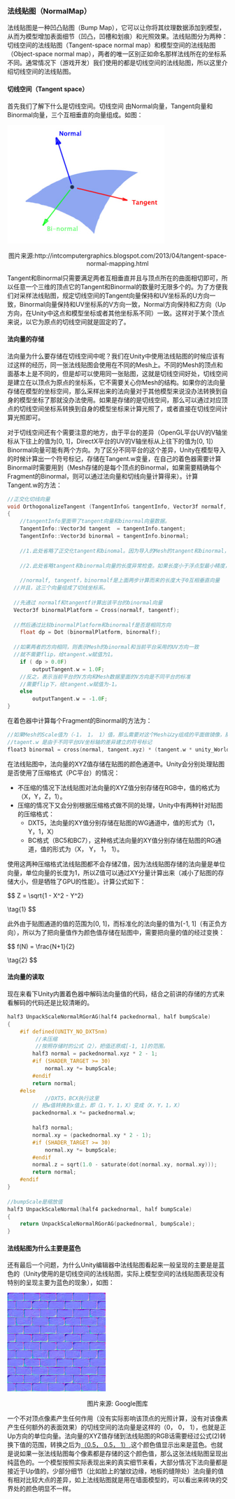 ###  法线贴图（NormalMap）

法线贴图是一种凹凸贴图（Bump Map），它可以让你将其纹理数据添加到模型，从而为模型增加表面细节（凹凸，凹槽和划痕）和光照效果。法线贴图分为两种：切线空间的法线贴图（Tangent-space normal map）和模型空间的法线贴图（Object-space normal map），两者的唯一区别正如命名那样法线所在的坐标系不同。通常情况下（游戏开发）我们使用的都是切线空间的法线贴图，所以这里介绍切线空间的法线贴图。

#### 切线空间（Tangent space）

首先我们了解下什么是切线空间。切线空间 由Normal向量，Tangent向量和Binormal向量，三个互相垂直的向量组成。如图：

![](/images/normalmap/1.jpg)

<center>图片来源:http://intcomputergraphics.blogspot.com/2013/04/tangent-space-normal-mapping.html</center>

Tangent和Binormal只需要满足两者互相垂直并且与顶点所在的曲面相切即可，所以任意一个三维的顶点它的Tangent和Binormal的数量时无限多个的。为了方便我们对采样法线贴图，规定切线空间的Tangent向量保持和UV坐标系的U方向一致，Binormal向量保持和UV坐标系的V方向一致，Normal方向保持和Z方向（Up方向，在Unity中这点和模型坐标或者其他坐标系不同）一致。这样对于某个顶点来说，以它为原点的切线空间就是固定的了。

#### 法向量的存储

法向量为什么要存储在切线空间中呢？我们在Unity中使用法线贴图的时候应该有过这样的经历，同一张法线贴图会使用在不同的Mesh上。不同的Mesh的顶点和面基本上是不同的，但是却可以使用同一张贴图，这就是切线空间好处，切线空间是建立在以顶点为原点的坐标系，它不需要关心你Mesh的结构。如果你的法向量存储在模型的坐标空间，那么采样出来的法向量对于其他模型来说没办法转换到自身的模型坐标了那就没办法使用。如果是存储的是切线空间，那么可以通过对应顶点的切线空间坐标系转换到自身的模型坐标来计算光照了，或者直接在切线空间计算光照即可。

对于切线空间还有个需要注意的地方，由于平台的差异（OpenGL平台UV的V轴坐标从下往上的值为[0, 1]，DirectX平台的UV的V轴坐标从上往下的值为[0, 1]）Binormal向量可能有两个方向。为了区分不同平台的这个差异，Unity在模型导入的时候计算出一个符号标记，存储在Tangent.w变量，在自己的着色器需要计算Binormal时需要用到（Mesh存储的是每个顶点的Binormal，如果需要精确每个Fragment的Binormal，则可以通过法向量和切线向量计算得来）。计算Tangent.w的方法：

```c++
//正交化切线向量
void OrthogonalizeTangent (TangentInfo& tangentInfo, Vector3f normalf, Vector4f& outputTangent)
{
	//tangentInfo里面带了tangent向量和binormal向量数据。
	TangentInfo::Vector3d tangent  = tangentInfo.tangent;
	TangentInfo::Vector3d binormal = tangentInfo.binormal;
    
	//1.此处省略了正交化tangent和binomal。因为导入的Mesh的tangent和binormal，normal和binormal可能不垂直。
    
	//2.此处省略tangent和binormal向量的长度异常检查。如果长度小于浮点型最小精度，则直接用标准化单位向量（如Up（0， 0，1））。

	//normalf, tangentf，binormalf是上面两步计算而来的长度大于0互相垂直向量
  //并且，这三个向量组成了切线坐标系。
    
  //先通过 normalf和tangentf计算出该平台的binormal向量
  Vector3f binormalPlatform = Cross(normalf, tangentf);
    
  //然后通过比较binormalPlatform和binormalf是否是相同方向
	float dp = Dot (binormalPlatform, binormalf);
    
  //如果两者的方向相同，则表示Mesh的binormal和当前平台采用的UV方向一致
  //就不需要flip，给tangent.w赋值为1。
	if ( dp > 0.0F)
		outputTangent.w = 1.0F;
    //反之，表示当前平台的V方向和Mesh数据里面的V方向是不同平台的标准
    //需要flip下，给tangent.w赋值为-1。
	else
		outputTangent.w = -1.0F;
}
```

在着色器中计算每个Fragment的Binormal的方法为：

```c++
//如果Mesh的Scale值为（-1， 1， 1）值，那么需要对这个Mesh以zy组成的平面做镜像，那么计算出来的binormal也是需要做镜像的，unity_WorldTransformParams.w存储的就是是否需要做镜像的符号标记
//tagent.w 是由于不同平台UV坐标轴的差异建立的符号标记
float3 binormal = cross(normal, tangent.xyz) * (tangent.w * unity_WorldTransformParams.w);
```

在法线贴图中，法向量的XYZ值存储在贴图的颜色通道中。Unity会分别处理贴图是否使用了压缩格式（PC平台）的情况：

* 不压缩的情况下法线贴图对法向量的XYZ值分别存储在RGB中，值的格式为（X，Y，Z，1）。
* 压缩的情况下又会分别根据压缩格式做不同的处理，Unity中有两种针对贴图的压缩格式：
  * DXT5，法向量的XY值分别存储在贴图的WG通道中，值的形式为（1，Y，1，X）
  * BC格式（BC5和BC7），这种格式法向量的XY值分别存储在贴图的RG通道，值的形式为（X， Y， 1， 1）。

使用这两种压缩格式法线贴图都不会存储Z值，因为法线贴图存储的法向量是单位向量，单位向量的长度为1，所以Z值可以通过XY分量计算出来（减小了贴图的存储大小，但是牺牲了GPU的性能）。计算公式如下：

$$
Z = \sqrt{1 - X^2 - Y^2} 

\tag{1}
$$

此外由于贴图通道的值的范围为[0, 1]，而标准化的法向量的值为[-1, 1]（有正负方向），所以为了把向量值作为颜色值存储在贴图中，需要把向量的值的经过变换：

$$
f(N) = \frac{N+1}{2}

\tag{2}
$$

#### 法向量的读取

现在来看下Unity内置着色器中解码法向量值的代码，结合之前讲的存储的方式来看解码的代码还是比较清晰的。


```c++
half3 UnpackScaleNormalRGorAG(half4 packednormal, half bumpScale)
{
    #if defined(UNITY_NO_DXT5nm)
  		 //未压缩
  		 //按照存储时的公式（2），把值还原成[-1, 1]的范围。
        half3 normal = packednormal.xyz * 2 - 1;
        #if (SHADER_TARGET >= 30)
            normal.xy *= bumpScale;
        #endif
        return normal;
    #else
  			//DXT5，BCX执行这里
        // 把w值转换到x值上，即（1，Y，1，X）变成（X，Y，1，X）
        packednormal.x *= packednormal.w;

        half3 normal;
        normal.xy = (packednormal.xy * 2 - 1);
        #if (SHADER_TARGET >= 30)
            normal.xy *= bumpScale;
        #endif
        normal.z = sqrt(1.0 - saturate(dot(normal.xy, normal.xy)));
        return normal;
    #endif
}

//bumpScale是缩放值
half3 UnpackScaleNormal(half4 packednormal, half bumpScale)
{
    return UnpackScaleNormalRGorAG(packednormal, bumpScale);
}
```



#### 法线贴图为什么主要是蓝色

还有最后一个问题，为什么Unity编辑器中法线贴图看起来一般呈现的主要是是蓝色的（Unity使用的是切线空间的法线贴图，实际上模型空间的法线贴图表现没有特别的呈现主要为蓝色的现象），如图：

![](/images/normalmap/2.jpeg)

<center>图片来源:  Google图库</center>

一个不对顶点像素产生任何作用（没有实际影响该顶点的光照计算，没有对该像素产生任何额外的表面效果）的切线空间的法向量是这样的（0， 0， 1），也就是正Up方向的单位向量。法向量的XYZ值存储到法线贴图的RGB话需要经过公式(2)转换下值的范围，转换之后为[（0.5， 0.5， 1）](https://rgb.to/rgb/128,128,255),这个颜色值显示出来是蓝色。也就是说如果一张法线贴图每个像素都是存储的这个颜色值，那么这张法线贴图呈现出纯蓝色的。一个模型按照实际表现出来的真实细节来看，大部分情况下法向量都是接近于Up值的，少部分细节（比如脸上的皱纹边缘，地板的缝隙处）法向量的值有相对比较大点的差异，如上法线贴图就是用在墙面模型的，可以看出来砖块的交界处的颜色明显不一样。

